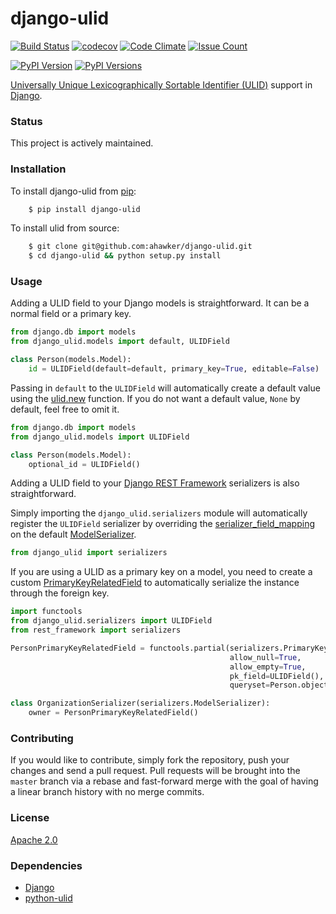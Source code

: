 # django-ulid

[![Build Status](https://travis-ci.org/ahawker/django-ulid.svg?branch=master)](https://travis-ci.org/ahawker/django-ulid)
[![codecov](https://codecov.io/gh/ahawker/django-ulid/branch/master/graph/badge.svg)](https://codecov.io/gh/ahawker/django-ulid)
[![Code Climate](https://codeclimate.com/github/ahawker/django-ulid/badges/gpa.svg)](https://codeclimate.com/github/ahawker/django-ulid)
[![Issue Count](https://codeclimate.com/github/ahawker/django-ulid/badges/issue_count.svg)](https://codeclimate.com/github/ahawker/django-ulid)

[![PyPI Version](https://badge.fury.io/py/django-ulid.svg)](https://badge.fury.io/py/django-ulid)
[![PyPI Versions](https://img.shields.io/pypi/pyversions/django-ulid.svg)](https://pypi.python.org/pypi/django-ulid)

[Universally Unique Lexicographically Sortable Identifier (ULID)](https://github.com/alizain/ulid) support in [Django](https://www.djangoproject.com/).

### Status

This project is actively maintained.

### Installation

To install django-ulid from [pip](https://pypi.python.org/pypi/pip):
```bash
    $ pip install django-ulid
```

To install ulid from source:
```bash
    $ git clone git@github.com:ahawker/django-ulid.git
    $ cd django-ulid && python setup.py install
```

### Usage

Adding a ULID field to your Django models is straightforward. It can be a normal field or a primary key.

```python
from django.db import models
from django_ulid.models import default, ULIDField

class Person(models.Model):
    id = ULIDField(default=default, primary_key=True, editable=False)
```

Passing in `default` to the `ULIDField` will automatically create a default value using the [ulid.new](https://ulid.readthedocs.io/en/latest/api.html#ulid.api.new) function.
If you do not want a default value, `None` by default, feel free to omit it.

```python
from django.db import models
from django_ulid.models import ULIDField

class Person(models.Model):
    optional_id = ULIDField()
```

Adding a ULID field to your [Django REST Framework](https://www.django-rest-framework.org/) serializers is also straightforward.

Simply importing the `django_ulid.serializers` module will automatically register the `ULIDField` serializer by overriding
the [serializer_field_mapping](https://www.django-rest-framework.org/api-guide/serializers/#customizing-field-mappings) on the default [ModelSerializer](https://www.django-rest-framework.org/api-guide/serializers/#modelserializer).

```python
from django_ulid import serializers
```

If you are using a ULID as a primary key on a model, you need to create a custom [PrimaryKeyRelatedField](https://www.django-rest-framework.org/api-guide/relations/#primarykeyrelatedfield) to automatically serialize
the instance through the foreign key.

```python
import functools
from django_ulid.serializers import ULIDField
from rest_framework import serializers

PersonPrimaryKeyRelatedField = functools.partial(serializers.PrimaryKeyRelatedField,
                                                 allow_null=True,
                                                 allow_empty=True,
                                                 pk_field=ULIDField(),
                                                 queryset=Person.objects.all())

class OrganizationSerializer(serializers.ModelSerializer):
    owner = PersonPrimaryKeyRelatedField()
```

### Contributing

If you would like to contribute, simply fork the repository, push your changes and send a pull request.
Pull requests will be brought into the `master` branch via a rebase and fast-forward merge with the goal of having a linear branch history with no merge commits.

### License

[Apache 2.0](LICENSE)

### Dependencies

* [Django](https://github.com/django/django)
* [python-ulid](https://github.com/mdomke/python-ulid)
